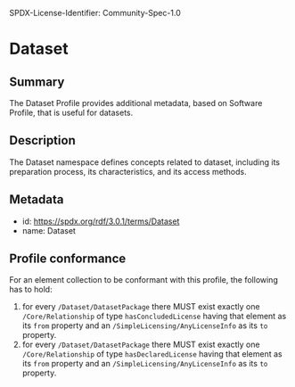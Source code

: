 SPDX-License-Identifier: Community-Spec-1.0

# Dataset

## Summary

The Dataset Profile provides additional metadata, based on Software Profile,
that is useful for datasets.

## Description

The Dataset namespace defines concepts related to dataset, including its
preparation process, its characteristics, and its access methods.

## Metadata

- id: https://spdx.org/rdf/3.0.1/terms/Dataset
- name: Dataset

## Profile conformance

For an element collection to be conformant with this profile,
the following has to hold:

1. for every `/Dataset/DatasetPackage` there MUST exist exactly one
  `/Core/Relationship` of type `hasConcludedLicense` having that element as its
  `from` property and an `/SimpleLicensing/AnyLicenseInfo` as its `to`
  property.
2. for every `/Dataset/DatasetPackage` there MUST exist exactly one
  `/Core/Relationship` of type `hasDeclaredLicense` having that element as its
  `from` property and an `/SimpleLicensing/AnyLicenseInfo` as its `to`
  property.
